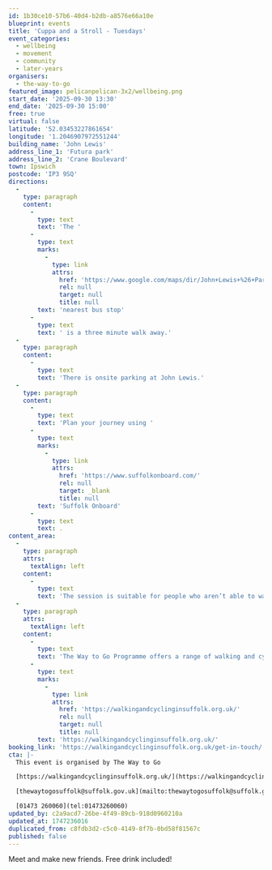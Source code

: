 ```yaml
---
id: 1b30ce10-57b6-40d4-b2db-a8576e66a10e
blueprint: events
title: 'Cuppa and a Stroll - Tuesdays'
event_categories:
  - wellbeing
  - movement
  - community
  - later-years
organisers:
  - the-way-to-go
featured_image: pelicanpelican-3x2/wellbeing.png
start_date: '2025-09-30 13:30'
end_date: '2025-09-30 15:00'
free: true
virtual: false
latitude: '52.03453227861654'
longitude: '1.2046907972551244'
building_name: 'John Lewis'
address_line_1: 'Futura park'
address_line_2: 'Crane Boulevard'
town: Ipswich
postcode: 'IP3 9SQ'
directions:
  -
    type: paragraph
    content:
      -
        type: text
        text: 'The '
      -
        type: text
        marks:
          -
            type: link
            attrs:
              href: 'https://www.google.com/maps/dir/John+Lewis+%26+Partners+at+Home,+Futura+park,+Crane+Boulevard,+Ipswich/Euro+Retail+Park,+Ipswich+IP3+9SQ/@52.0336885,1.2015803,17z/data=!3m1!4b1!4m14!4m13!1m5!1m1!1s0x47d99fc9744254d7:0x9a71b8ec62dccd1b!2m2!1d1.2046908!2d52.0343541!1m5!1m1!1s0x47d99fcbc9b9b531:0x761a37ae51494cb2!2m2!1d1.2049195!2d52.0334144!3e2?entry=ttu&g_ep=EgoyMDI1MDExMC4wIKXMDSoASAFQAw%3D%3D'
              rel: null
              target: null
              title: null
        text: 'nearest bus stop'
      -
        type: text
        text: ' is a three minute walk away.'
  -
    type: paragraph
    content:
      -
        type: text
        text: 'There is onsite parking at John Lewis.'
  -
    type: paragraph
    content:
      -
        type: text
        text: 'Plan your journey using '
      -
        type: text
        marks:
          -
            type: link
            attrs:
              href: 'https://www.suffolkonboard.com/'
              rel: null
              target: _blank
              title: null
        text: 'Suffolk Onboard'
      -
        type: text
        text: .
content_area:
  -
    type: paragraph
    attrs:
      textAlign: left
    content:
      -
        type: text
        text: 'The session is suitable for people who aren’t able to walk easily. We’ll work up to a half mile walk slowly over a number of sessions and each location offers lots of seating.'
  -
    type: paragraph
    attrs:
      textAlign: left
    content:
      -
        type: text
        text: 'The Way to Go Programme offers a range of walking and cycling groups, which meet regularly in Ipswich and Lowestoft. You can find out more by visiting their website - '
      -
        type: text
        marks:
          -
            type: link
            attrs:
              href: 'https://walkingandcyclinginsuffolk.org.uk/'
              rel: null
              target: null
              title: null
        text: 'https://walkingandcyclinginsuffolk.org.uk/'
booking_link: 'https://walkingandcyclinginsuffolk.org.uk/get-in-touch/'
cta: |-
  This event is organised by The Way to Go 

  [https://walkingandcyclinginsuffolk.org.uk/](https://walkingandcyclinginsuffolk.org.uk/)

  [thewaytogosuffolk@suffolk.gov.uk](mailto:thewaytogosuffolk@suffolk.gov.uk)

  [01473 260060](tel:01473260060)
updated_by: c2a9acd7-26be-4f49-89cb-918d0960210a
updated_at: 1747236016
duplicated_from: c8fdb3d2-c5c0-4149-8f7b-0bd58f81567c
published: false
---
```

Meet and make new friends. Free drink included!